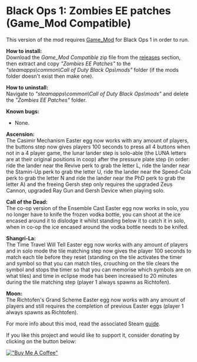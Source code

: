 # Black Ops 1: Zombies EE patches (Game_Mod Compatible)

This version of the mod requires [Game_Mod](https://github.com/Nukem9/LinkerMod/releases/tag/v1.3.2) for Black Ops 1 in order to run.

**How to install:**</br>
Download the _Game_Mod Compatible_ zip file from the [releases](https://github.com/ReubenUKGB/black-ops-one-zombies-ee-patches/releases) section, then extract and copy _"Zombies EE Patches"_ to the _"steamapps\common\Call of Duty Black Ops\mods"_ folder (if the mods folder doesn't exist then make one).

**How to uninstall:**</br>
Navigate to _"steamapps\common\Call of Duty Black Ops\mods"_ and delete the _"Zombies EE Patches"_ folder.

**Known bugs:**
- None.

**Ascension:**</br>
The Casimir Mechanism Easter egg now works with any amount of players, the buttons step now gives players 100 seconds to press all 4 buttons when not in a 4 player game, the lunar lander step is solo-able (the LUNA letters are at their original positions in coop) after the pressure plate step (in order: ride the lander near the Revive perk to grab the letter L, ride the lander near the Stamin-Up perk to grab the letter U, ride the lander near the Speed-Cola perk to grab the letter N and ride the lander near the PhD perk to grab the letter A) and the freeing Gersh step only requires the upgraded Zeus Cannon, upgraded Ray Gun and Gersh Device when playing solo.

**Call of the Dead:**</br>
The co-op version of the Ensemble Cast Easter egg now works in solo, you no longer have to knife the frozen vodka bottle, you can shoot at the ice encased around it to dislodge it whilst standing below it to catch it in solo, when in co-op the ice encased around the vodka bottle needs to be knifed.

**Shangri-La:**</br>
The Time Travel Will Tell Easter egg now works with any amount of players and in solo mode the tile matching step now gives the player 100 seconds to match each tile before they reset (standing on the tile activates the timer and symbol so that you can match tiles, crouching on the tile clears the symbol and stops the timer so that you can memorise which symbols are on what tiles) and time in eclipse mode has been increased to 20 minutes during the tile matching step (player 1 always spawns as Richtofen).

**Moon:**</br>
The Richtofen's Grand Scheme Easter egg now works with any amount of players and still requires the completion of previous Easter eggs (player 1 always spawns as Richtofen).

For more info about this mod, read the associated Steam [guide](https://steamcommunity.com/sharedfiles/filedetails/?id=3041320930).

If you like this project and would like to support it, consider donating by clicking on the button below:

[!["Buy Me A Coffee"](https://www.buymeacoffee.com/assets/img/custom_images/orange_img.png)](https://www.buymeacoffee.com/reubenukgb)

